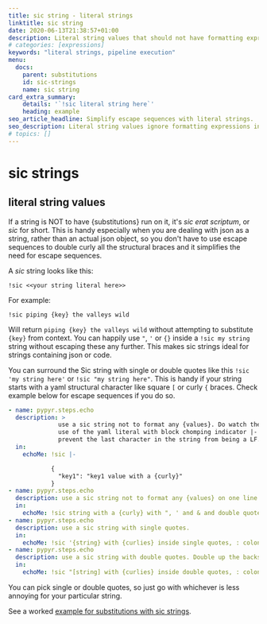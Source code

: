 ```yaml
---
title: sic string - literal strings
linktitle: sic string
date: 2020-06-13T21:38:57+01:00
description: Literal string values that should not have formatting expressions applied, for simplified escape sequences.
# categories: [expressions]
keywords: "literal strings, pipeline execution"
menu:
  docs:
    parent: substitutions
    id: sic-strings
    name: sic string
card_extra_summary:
    details: '`!sic literal string here`'
    heading: example
seo_article_headline: Simplify escape sequences with literal strings.
seo_description: Literal string values ignore formatting expressions in your pipeline steps & task automation sequences.
# topics: []
---
```

# sic strings
## literal string values
If a string is NOT to have {substitutions} run on it, it's *sic erat
scriptum*, or *sic* for short. This is handy especially when you are
dealing with json as a string, rather than an actual json object, so you
don't have to use escape sequences to double curly all the structural braces
and it simplifies the need for escape sequences.

A *sic* string looks like this:

```text
!sic <<your string literal here>>
```

For example:

```text
!sic piping {key} the valleys wild
```

Will return `piping {key} the valleys wild` without attempting to
substitute `{key}` from context. You can happily use `"`, `'` or `{}` inside a
`!sic my string` string without escaping these any further. This makes
sic strings ideal for strings containing json or code.

You can surround the Sic string with single or double quotes like this
`!sic 'my string here'` or `!sic "my string here"`. This is handy if
your string starts with a yaml structural character like square `[` or
curly `{` braces. Check example below for escape sequences if you do so.

```yaml
- name: pypyr.steps.echo
  description: >
              use a sic string not to format any {values}. Do watch the
              use of the yaml literal with block chomping indicator |- to
              prevent the last character in the string from being a LF.
  in:
    echoMe: !sic |-

            {
              "key1": "key1 value with a {curly}"
            }
- name: pypyr.steps.echo
  description: use a sic string not to format any {values} on one line. No need to escape further quotes.
  in:
    echoMe: !sic string with a {curly} with ", ' and & and double quote at end:"
- name: pypyr.steps.echo
  description: use a sic string with single quotes.
  in:
    echoMe: !sic '{string} with {curlies} inside single quotes, : colon, quote ", backslash \.'
- name: pypyr.steps.echo
  description: use a sic string with double quotes. Double up the backslashes!
  in:
    echoMe: !sic "[string] with {curlies} inside double quotes, : colon, quote ", backslash \\."
```

You can pick single or double quotes, so just go with whichever is less
annoying for your particular string.

See a worked [example for substitutions with sic strings](https://github.com/pypyr/pypyr-example/tree/main/pipelines/substitutions.yaml).